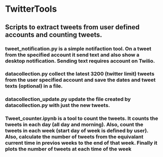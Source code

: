 # TwitterTools

## Scripts to extract tweets from user defined accounts and counting tweets.

### tweet_notification.py is a simple notifaction tool. On a tweet from the specified account it send text and also show a desktop notification. Sending text requires account on Twilio.

### datacollection.py collect the latest 3200 (twitter limit) tweets from the user specified account and save the dates and tweet texts (optional) in a file.

### datacollection_update.py update the file created by datacollection.py with just the new tweets.

### Tweet_counter.ipynb is a tool to count the tweets. It counts the tweets in each day (all day and morning). Also, count the tweets in each week (start day of week is defined by user). Also, calculate the number of tweets from the equivalant current time in previos weeks to the end of that week. Finally it plots the number of tweets at each time of the week

